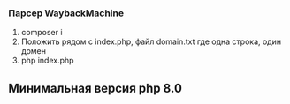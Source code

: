 ### Парсер WaybackMachine

 1) composer i
 2) Положить рядом с index.php, файл domain.txt где одна строка, один домен
 3) php index.php

## Минимальная версия php 8.0